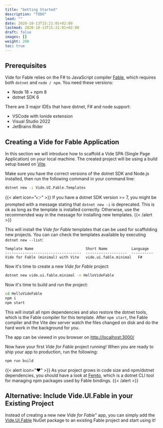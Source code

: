 ```yaml
---
title: "Getting Started"
description: "TODO"
lead: ""
date: 2020-10-13T15:21:01+02:00
lastmod: 2020-10-13T15:21:01+02:00
draft: false
images: []
weight: 200
toc: true
---
```


## Prerequisites

Vide for Fable relies on the F# to JavaScript compiler [Fable](https://fable.io/), which requires both `dotnet` and `node / npm`. You need these versions:

* Node 18 + npm 8
* dotnet SDK 6

There are 3 major IDEs that have dotnet, F# and node support:

* VSCode with Ionide extension
* Visual Studio 2022
* JetBrains Rider


## Creating a Vide for Fable Application

In this section we will introduce how to scaffold a Vide SPA (Single Page Application) on your local machine. The created project will be using a build setup based on [Vite](https://vitejs.dev/guide/).

Make sure you have the correct versions of the dotnet SDK and Node.js installed, then run the following command in your command line:

```bash
dotnet new -i Vide.UI.Fable.Templates
```

{{< alert icon="👉" >}}
If you have a dotnet SDK version >= 7, you might be prompted with a message stating that `dotnet new -i` is deprecated. This is ok as long as the template is installed correctly. Otherwise, use the recommended way in the message for installing new templates.
{{< /alert >}}

This will install the *Vide for Fable* templates that can be used for scaffolding new projects. You can can check the templates available by executing `dotnet new --list`:

```plaintext
Template Name                        Short Name           Language
-----------------------------------  -------------------  ----------
Vide for Fable (minimal) with Vite   vide.ui.fable.minimal   F#
```

Now it's time to create a new *Vide for Fable* project:

```bash
dotnet new vide.ui.fable.minimal -n HelloVideFable
```

Now it's time to build and run the project:

```bash
cd HelloVideFable
npm i
npm start
```

This will install all npm dependencies and also restore the dotnet tools, which is the Fable compiler for this template. After `npm start`, the Fable compiler and the Vite dev server watch the files changed on disk and do the hard work in the background for you.

The app can be viewed in you browser on
[http://localhost:3000/](http://localhost:3000/)

Now have your first *Vide for Fable* project running! When you are ready to ship your app to production, run the following:

```bash
npm run build
```

{{< alert icon="❤️" >}}
As your project grows in code size and npm/dotnet dependencies, you should have a look at [Femto](https://github.com/Zaid-Ajaj/Femto), which is a dotnet CLI tool for managing npm packages used by Fable bindings.
{{< /alert >}}

## Alternative: Include Vide.UI.Fable in your Existing Project

Instead of creating a new new *Vide for Fable*" app, you can simply add the [Vide.UI.Fable](https://www.nuget.org/packages/Vide.UI.Fable) NuGet package to an existing Fable project and start using it!
